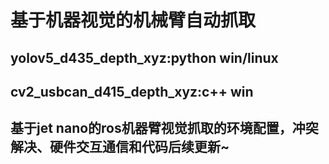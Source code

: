 # 基于机器视觉的机械臂自动抓取
## yolov5_d435_depth_xyz:python win/linux    
## cv2_usbcan_d415_depth_xyz:c++ win   
## 基于jet nano的ros机器臂视觉抓取的环境配置，冲突解决、硬件交互通信和代码后续更新~
